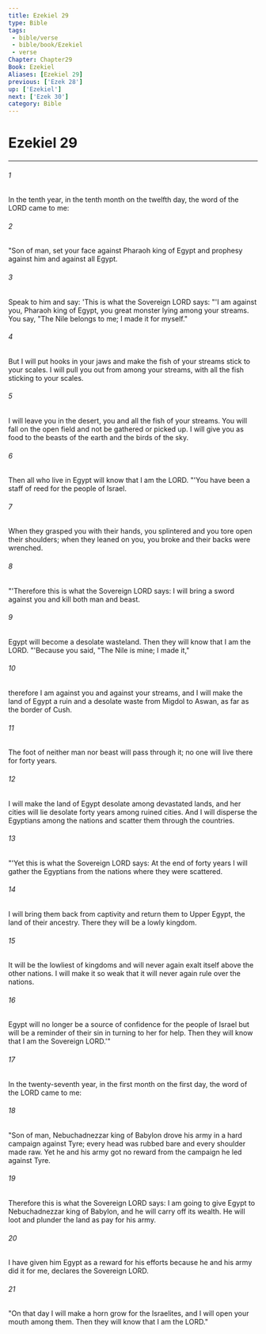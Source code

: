 ```yaml
---
title: Ezekiel 29
type: Bible
tags:
 - bible/verse
 - bible/book/Ezekiel
 - verse
Chapter: Chapter29
Book: Ezekiel
Aliases: [Ezekiel 29]
previous: ['Ezek 28']
up: ['Ezekiel']
next: ['Ezek 30']
category: Bible
---
```

# Ezekiel 29

***


###### 1 
In the tenth year, in the tenth month on the twelfth day, the word of the LORD came to me: 

###### 2 
"Son of man, set your face against Pharaoh king of Egypt and prophesy against him and against all Egypt. 

###### 3 
Speak to him and say: 'This is what the Sovereign LORD says: "'I am against you, Pharaoh king of Egypt, you great monster lying among your streams. You say, "The Nile belongs to me; I made it for myself." 

###### 4 
But I will put hooks in your jaws and make the fish of your streams stick to your scales. I will pull you out from among your streams, with all the fish sticking to your scales. 

###### 5 
I will leave you in the desert, you and all the fish of your streams. You will fall on the open field and not be gathered or picked up. I will give you as food to the beasts of the earth and the birds of the sky. 

###### 6 
Then all who live in Egypt will know that I am the LORD. "'You have been a staff of reed for the people of Israel. 

###### 7 
When they grasped you with their hands, you splintered and you tore open their shoulders; when they leaned on you, you broke and their backs were wrenched. 

###### 8 
"'Therefore this is what the Sovereign LORD says: I will bring a sword against you and kill both man and beast. 

###### 9 
Egypt will become a desolate wasteland. Then they will know that I am the LORD. "'Because you said, "The Nile is mine; I made it," 

###### 10 
therefore I am against you and against your streams, and I will make the land of Egypt a ruin and a desolate waste from Migdol to Aswan, as far as the border of Cush. 

###### 11 
The foot of neither man nor beast will pass through it; no one will live there for forty years. 

###### 12 
I will make the land of Egypt desolate among devastated lands, and her cities will lie desolate forty years among ruined cities. And I will disperse the Egyptians among the nations and scatter them through the countries. 

###### 13 
"'Yet this is what the Sovereign LORD says: At the end of forty years I will gather the Egyptians from the nations where they were scattered. 

###### 14 
I will bring them back from captivity and return them to Upper Egypt, the land of their ancestry. There they will be a lowly kingdom. 

###### 15 
It will be the lowliest of kingdoms and will never again exalt itself above the other nations. I will make it so weak that it will never again rule over the nations. 

###### 16 
Egypt will no longer be a source of confidence for the people of Israel but will be a reminder of their sin in turning to her for help. Then they will know that I am the Sovereign LORD.'" 

###### 17 
In the twenty-seventh year, in the first month on the first day, the word of the LORD came to me: 

###### 18 
"Son of man, Nebuchadnezzar king of Babylon drove his army in a hard campaign against Tyre; every head was rubbed bare and every shoulder made raw. Yet he and his army got no reward from the campaign he led against Tyre. 

###### 19 
Therefore this is what the Sovereign LORD says: I am going to give Egypt to Nebuchadnezzar king of Babylon, and he will carry off its wealth. He will loot and plunder the land as pay for his army. 

###### 20 
I have given him Egypt as a reward for his efforts because he and his army did it for me, declares the Sovereign LORD. 

###### 21 
"On that day I will make a horn grow for the Israelites, and I will open your mouth among them. Then they will know that I am the LORD." 
